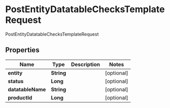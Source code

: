 

# PostEntityDatatableChecksTemplateRequest

PostEntityDatatableChecksTemplateRequest
## Properties

Name | Type | Description | Notes
------------ | ------------- | ------------- | -------------
**entity** | **String** |  |  [optional]
**status** | **Long** |  |  [optional]
**datatableName** | **String** |  |  [optional]
**productId** | **Long** |  |  [optional]



